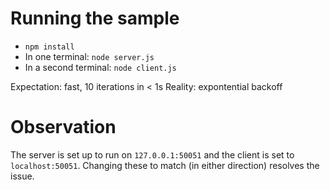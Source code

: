 # Running the sample
 - `npm install`
 - In one terminal: `node server.js`
 - In a second terminal: `node client.js`

Expectation: fast, 10 iterations in < 1s
Reality: expontential backoff

# Observation
The server is set up to run on `127.0.0.1:50051` and the client is set to
`localhost:50051`. Changing these to match (in either direction) resolves the
issue.
